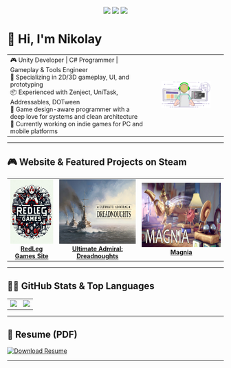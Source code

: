 <p align="center">
  <a href="https://t.me/DjKarp" target="_blank"><img src="https://img.shields.io/badge/Telegram-2CA5E0?style=for-the-badge&logo=telegram&logoColor=white" /></a>
  <a href="https://www.linkedin.com/in/redleggames/" target="_blank"><img src="https://img.shields.io/badge/LinkedIn-0077B5?style=for-the-badge&logo=linkedin&logoColor=white" /></a>
  <a href="https://vk.ru/redleggames" target="_blank"><img src="https://img.shields.io/badge/VK-4680C2?style=for-the-badge&logo=vk&logoColor=white" /></a>
</p>

# 👋 Hi, I'm Nikolay

<table>
  <tr>
    <td valign="top" width="65%">
      <div>🎮 Unity Developer | C# Programmer | Gameplay & Tools Engineer</div>
      <div>🧩 Specializing in 2D/3D gameplay, UI, and prototyping</div>
      <div>📦 Experienced with Zenject, UniTask, Addressables, DOTween</div>
      <div>🧠 Game design-aware programmer with a deep love for systems and clean architecture</div>
      <div>🚀 Currently working on indie games for PC and mobile platforms</div>
    <td align="center" width="35%">
      <img src="https://github.com/DjKarp/DjKarp/blob/main/main/KarpCoding.gif" alt="Unity Dev" width="70%"/>
    </td>
  </tr>
</table>

---

## 🎮 Website & Featured Projects on Steam

<table align="center">
  <tr>
    <td align="center">
      <a href="https://redleggames.com" target="_blank">
        <img src="https://github.com/DjKarp/DjKarp/blob/main/main/Logo/RedLegGames.jpg" alt="RedLegGames" height="150" />
        <br />
        <strong>RedLeg Games Site</strong>
      </a>
    </td>
    <td align="center">
      <a href="https://store.steampowered.com/app/1069660/Ultimate_Admiral_Dreadnoughts/" target="_blank">
        <img src="https://github.com/DjKarp/DjKarp/blob/main/main/Logo/Ultimate_Admiral_Dreadnoughts_LOGO.jpg" alt="Ultimate Admiral: Dreadnoughts" height="150" />
        <br />
        <strong>Ultimate Admiral: Dreadnoughts</strong>
      </a>
    </td>
    <td align="center">
      <a href="https://store.steampowered.com/app/1151430/Magnia/" target="_blank">
        <img src="https://github.com/DjKarp/DjKarp/blob/main/main/Logo/MagniaLogo.jpg" alt="Magnia" height="150" />
        <br />
        <strong>Magnia</strong>
      </a>
    </td>
  </tr>
</table>

---

## 🧑‍💻 GitHub Stats & Top Languages

<table>
  <tr>
    <td>
      <img src="https://github-readme-stats.vercel.app/api?username=DjKarp&show_icons=true&theme=tokyonight" />
    </td>
    <td>
      <img src="https://github-readme-stats.vercel.app/api/top-langs/?username=DjKarp&layout=compact&theme=tokyonight" />
    </td>
  </tr>
</table>

---

## 📄 Resume (PDF)

[![Download Resume](https://img.shields.io/badge/View%20My%20Resume-PDF-blue?style=for-the-badge&logo=adobeacrobatreader&logoColor=white)](https://github.com/DjKarp/DjKarp/blob/main/main/CV/KarpushaNikolaySergeevich.pdf)

---
